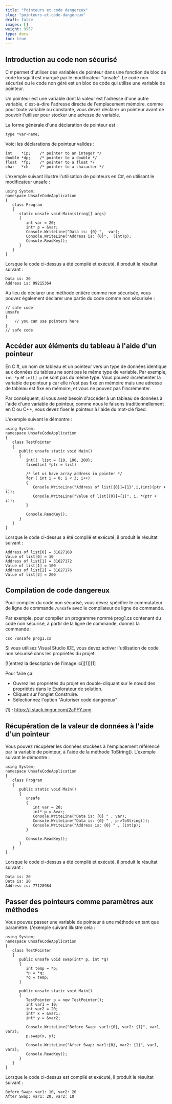 ```yaml
---
title: "Pointeurs et code dangereux"
slug: "pointeurs-et-code-dangereux"
draft: false
images: []
weight: 9957
type: docs
toc: true
---
```


## Introduction au code non sécurisé
C # permet d'utiliser des variables de pointeur dans une fonction de bloc de code lorsqu'il est marqué par le modificateur "unsafe". Le code non sécurisé ou le code non géré est un bloc de code qui utilise une variable de pointeur.

Un pointeur est une variable dont la valeur est l'adresse d'une autre variable, c'est-à-dire l'adresse directe de l'emplacement mémoire. comme pour toute variable ou constante, vous devez déclarer un pointeur avant de pouvoir l'utiliser pour stocker une adresse de variable.

La forme générale d'une déclaration de pointeur est :

    type *var-name;

Voici les déclarations de pointeur valides :

    int    *ip;    /* pointer to an integer */
    double *dp;    /* pointer to a double */
    float  *fp;    /* pointer to a float */
    char   *ch     /* pointer to a character */
L'exemple suivant illustre l'utilisation de pointeurs en C#, en utilisant le modificateur unsafe :

    using System;
    namespace UnsafeCodeApplication
    {
       class Program
       {
          static unsafe void Main(string[] args)
          {
             int var = 20;
             int* p = &var;
             Console.WriteLine("Data is: {0} ",  var);
             Console.WriteLine("Address is: {0}",  (int)p);
             Console.ReadKey();
          }
       }
    }
Lorsque le code ci-dessus a été compilé et exécuté, il produit le résultat suivant :

    Data is: 20
    Address is: 99215364

Au lieu de déclarer une méthode entière comme non sécurisée, vous pouvez également déclarer une partie du code comme non sécurisée :

    // safe code
    unsafe
    {
        // you can use pointers here
    }
    // safe code

## Accéder aux éléments du tableau à l'aide d'un pointeur
En C #, un nom de tableau et un pointeur vers un type de données identique aux données du tableau ne sont pas le même type de variable. Par exemple, `int *p` et `int[] p` ne sont pas du même type. Vous pouvez incrémenter la variable de pointeur `p` car elle n'est pas fixe en mémoire mais une adresse de tableau est fixe en mémoire, et vous ne pouvez pas l'incrémenter.

Par conséquent, si vous avez besoin d'accéder à un tableau de données à l'aide d'une variable de pointeur, comme nous le faisons traditionnellement en C ou C++, vous devez fixer le pointeur à l'aide du mot-clé fixed.

L'exemple suivant le démontre :

    using System;
    namespace UnsafeCodeApplication
    {
       class TestPointer
       {
          public unsafe static void Main()
          {
             int[]  list = {10, 100, 200};
             fixed(int *ptr = list)
             
             /* let us have array address in pointer */
             for ( int i = 0; i < 3; i++)
             {
                Console.WriteLine("Address of list[{0}]={1}",i,(int)(ptr + i));
                Console.WriteLine("Value of list[{0}]={1}", i, *(ptr + i));
             }
             
             Console.ReadKey();
          }
       }
    }

Lorsque le code ci-dessus a été compilé et exécuté, il produit le résultat suivant :

    Address of list[0] = 31627168
    Value of list[0] = 10
    Address of list[1] = 31627172
    Value of list[1] = 100
    Address of list[2] = 31627176
    Value of list[2] = 200

## Compilation de code dangereux
Pour compiler du code non sécurisé, vous devez spécifier le commutateur de ligne de commande `/unsafe` avec le compilateur de ligne de commande.

Par exemple, pour compiler un programme nommé prog1.cs contenant du code non sécurisé, à partir de la ligne de commande, donnez la commande :

    csc /unsafe prog1.cs

Si vous utilisez Visual Studio IDE, vous devez activer l'utilisation de code non sécurisé dans les propriétés du projet.

[![entrez la description de l'image ici][1]][1]

Pour faire ça:

- Ouvrez les propriétés du projet en double-cliquant sur le nœud des propriétés dans le
Explorateur de solution.
- Cliquez sur l'onglet Construire.
- Sélectionnez l'option "Autoriser
code dangereux"


[1] : https://i.stack.imgur.com/2aPFY.png

## Récupération de la valeur de données à l'aide d'un pointeur
Vous pouvez récupérer les données stockées à l'emplacement référencé par la variable de pointeur, à l'aide de la méthode ToString(). L'exemple suivant le démontre :

    using System;
    namespace UnsafeCodeApplication
    {
       class Program
       {
          public static void Main()
          {
             unsafe
             {
                int var = 20;
                int* p = &var;
                Console.WriteLine("Data is: {0} " , var);
                Console.WriteLine("Data is: {0} " , p->ToString());
                Console.WriteLine("Address is: {0} " , (int)p);
             }
             
             Console.ReadKey();
          }
       }
    }
Lorsque le code ci-dessus a été compilé et exécuté, il produit le résultat suivant :

    Data is: 20
    Data is: 20
    Address is: 77128984

## Passer des pointeurs comme paramètres aux méthodes
Vous pouvez passer une variable de pointeur à une méthode en tant que paramètre. L'exemple suivant illustre cela :

    using System;
    namespace UnsafeCodeApplication
    {
       class TestPointer
       {
          public unsafe void swap(int* p, int *q)
          {
             int temp = *p;
             *p = *q;
             *q = temp;
          }
          
          public unsafe static void Main()
          {
             TestPointer p = new TestPointer();
             int var1 = 10;
             int var2 = 20;
             int* x = &var1;
             int* y = &var2;
             
             Console.WriteLine("Before Swap: var1:{0}, var2: {1}", var1, var2);
             p.swap(x, y);
    
             Console.WriteLine("After Swap: var1:{0}, var2: {1}", var1, var2);
             Console.ReadKey();
          }
       }
    }

Lorsque le code ci-dessus est compilé et exécuté, il produit le résultat suivant :

    Before Swap: var1: 10, var2: 20
    After Swap: var1: 20, var2: 10

